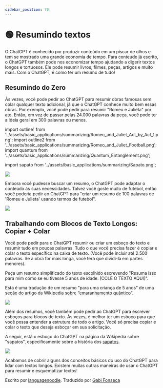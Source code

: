```yaml
---
sidebar_position: 70
---
```


# 🟢 Resumindo textos

O ChatGPT é conhecido por produzir conteúdo em um piscar de olhos e tem se mostrado uma grande economia de tempo.
Para conteúdo já escrito, o ChatGPT também pode nos economizar tempo ajudando a digerir textos longos e tortuosos.
Ele pode resumir livros, filmes, peças, artigos e muito mais. Com o ChatGPT, é como ter um resumo de tudo!

## Resumindo do Zero

Às vezes, você pode pedir ao ChatGPT para resumir obras famosas sem colar qualquer texto adicional, já que o ChatGPT conhece muito bem essas obras. Por exemplo, você pode pedir para resumir "Romeu e Julieta" por ato. Então, em vez de passar pelas 24.000 palavras da peça, você pode ter a ideia geral em 300 palavras ou menos.

import outline1 from '../assets/basic_applications/summarizing/Romeo_and_Juliet_Act_by_Act_1.png';
import outline2 from '../assets/basic_applications/summarizing/Romeo_and_Juliet_Football.png';
import quantum from '../assets/basic_applications/summarizing/Quantum_Entanglement.png';

import sapato from '../assets/basic_applications/summarizing/Sapato.png';

<div style={{textAlign: 'left'}}>
  <img src={outline1} style={{width: "750px"}} />
</div>

Embora você pudesse buscar um resumo, o ChatGPT pode adaptar o conteúdo às suas necessidades. Talvez você goste muito de futebol, então você poderia pedir ao ChatGPT para "criar um resumo de 100 palavras de 'Romeu e Julieta' usando termos de futebol".

<div style={{textAlign: 'left'}}>
  <img src={outline2} style={{width: "750px"}} />
</div>

## Trabalhando com Blocos de Texto Longos: Copiar + Colar

Você pode pedir para o ChatGPT resumir ou criar um esboço do texto e resumir tudo em poucas palavras. Tudo o que você precisa fazer é copiar e colar o texto específico na caixa de texto. (Você pode incluir até 2.500 palavras. Se a obra for mais longa, você terá que dividi-la em partes menores). 

Peça um resumo simplificado do texto escolhido escrevendo "Resuma isso para mim como se eu tivesse 5 anos de idade: [COLE O TEXTO AQUI]".

Esta é uma tradução de um resumo "para uma criança de 5 anos" de uma seção do artigo da Wikipedia sobre “[emaranhamento quântico](https://pt.wikipedia.org/wiki/Entrela%C3%A7amento_qu%C3%A2ntico)”. 

<div style={{textAlign: 'left'}}>
  <img src={quantum} style={{width: "750px"}} />
</div>

Além dos resumos, você também pode pedir ao ChatGPT para escrever esboços para blocos de texto. Às vezes, é melhor ter um esboço para que você possa entender a estrutura de todo o artigo.
Você só precisa copiar e colar o texto que deseja esboçar em sua solicitação.

A seguir, está o esboço do ChatGPT na página da Wikipedia sobre "sapatos", especificamente sobre a história dos [sapatos](https://pt.wikipedia.org/wiki/Sapato).

<div style={{textAlign: 'left'}}>
  <img src={sapato} style={{width: "750px"}} />
</div>

Acabamos de cobrir alguns dos conceitos básicos do uso do ChatGPT para lidar com textos longos. Existem muitas outras maneiras de usar o ChatGPT para resumir e esquematizar textos!

Escrito por [languagenoodle](https://twitter.com/languagenoodle).
Traduzido por [Gabi Fonseca](https://imgabi.com)